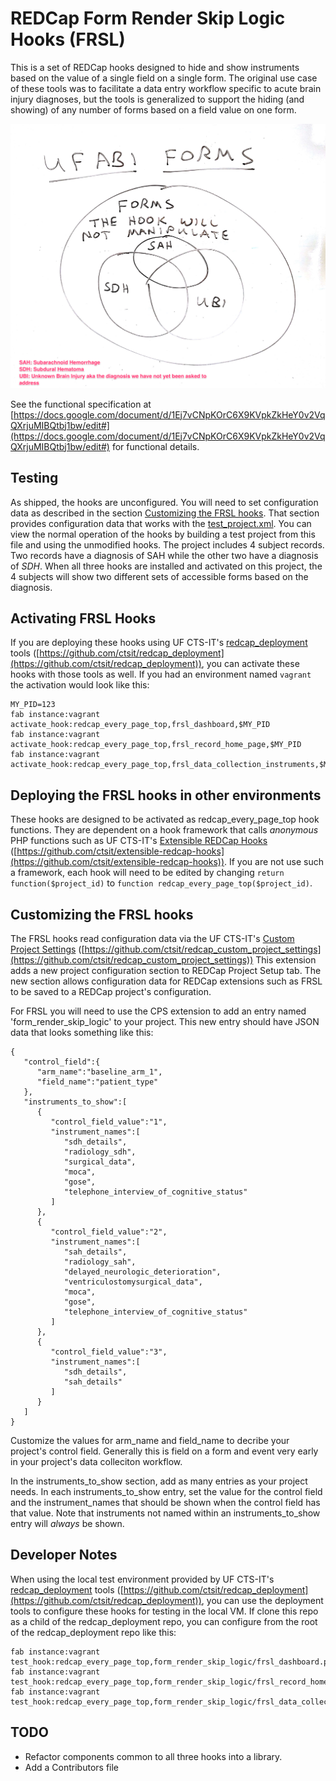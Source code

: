 # REDCap Form Render Skip Logic Hooks (FRSL)

This is a set of REDCap hooks designed to hide and show instruments based on the value of a single field on a single form.  The original use case of these tools was to facilitate a data entry workflow specific to acute brain injury diagnoses, but the tools is generalized to support the hiding (and showing) of any number of forms based on a field value on one form.

![venn diagram of test project forms](venn_diagram_of_test_project_forms.png)

See the functional specification at [https://docs.google.com/document/d/1Ej7vCNpKOrC6X9KVpkZkHeY0v2VqQXrjuMIBQtbj1bw/edit#](https://docs.google.com/document/d/1Ej7vCNpKOrC6X9KVpkZkHeY0v2VqQXrjuMIBQtbj1bw/edit#) for functional details.

## Testing

As shipped, the hooks are unconfigured.  You will need to set configuration data as described in the section [Customizing the FRSL hooks](#customizing).  That section provides configuration data that works with the [test_project.xml](test_project.xml). You can view the normal operation of the hooks by building a test project from this file and using the unmodified hooks.  The project includes 4 subject records. Two records have a diagnosis of SAH while the other two have a diagnosis of _SDH_. When all three hooks are installed and activated on this project, the 4 subjects will show two different sets of accessible forms based on the diagnosis.

## Activating FRSL Hooks

If you are deploying these hooks using UF CTS-IT's [redcap_deployment](https://github.com/ctsit/redcap_deployment) tools ([https://github.com/ctsit/redcap_deployment](https://github.com/ctsit/redcap_deployment)), you can activate these hooks with those tools as well.  If you had an environment named `vagrant` the activation would look like this:

    MY_PID=123
    fab instance:vagrant activate_hook:redcap_every_page_top,frsl_dashboard,$MY_PID
    fab instance:vagrant activate_hook:redcap_every_page_top,frsl_record_home_page,$MY_PID
    fab instance:vagrant activate_hook:redcap_every_page_top,frsl_data_collection_instruments,$MY_PID


## Deploying the FRSL hooks in other environments

These hooks are designed to be activated as redcap_every_page_top hook functions. They are dependent on a hook framework that calls _anonymous_ PHP functions such as UF CTS-IT's [Extensible REDCap Hooks](https://github.com/ctsit/extensible-redcap-hooks) ([https://github.com/ctsit/extensible-redcap-hooks](https://github.com/ctsit/extensible-redcap-hooks)).  If you are not use such a framework, each hook will need to be edited by changing `return function($project_id)` to `function redcap_every_page_top($project_id)`.


## Customizing the FRSL hooks <a name="customizing"></a>

The FRSL hooks read configuration data via the UF CTS-IT's [Custom Project Settings](https://github.com/ctsit/redcap_custom_project_settings) ([https://github.com/ctsit/redcap_custom_project_settings](https://github.com/ctsit/redcap_custom_project_settings)) This extension adds a new project configuration section to REDCap Project Setup tab. The new section allows configuration data for REDCap extensions such as FRSL to be saved to a REDCap project's configuration.

For FRSL you will need to use the CPS extension to add an entry named 'form_render_skip_logic' to your project. This new entry should have JSON data that looks something like this:

    {
       "control_field":{
          "arm_name":"baseline_arm_1",
          "field_name":"patient_type"
       },
       "instruments_to_show":[
          {
             "control_field_value":"1",
             "instrument_names":[
                "sdh_details",
                "radiology_sdh",
                "surgical_data",
                "moca",
                "gose",
                "telephone_interview_of_cognitive_status"
             ]
          },
          {
             "control_field_value":"2",
             "instrument_names":[
                "sah_details",
                "radiology_sah",
                "delayed_neurologic_deterioration",
                "ventriculostomysurgical_data",
                "moca",
                "gose",
                "telephone_interview_of_cognitive_status"
             ]
          },
          {
             "control_field_value":"3",
             "instrument_names":[
                "sdh_details",
                "sah_details"
             ]
          }
       ]
    }

Customize the values for arm_name and field_name to decribe your project's control field.  Generally this is field on a form and event very early in your project's data colleciton workflow.

In the instruments_to_show section, add as many entries as your project needs. In each instruments_to_show entry, set the value for the control field and the instrument_names that should be shown when the control field has that value. Note that instruments not named within an instruments_to_show entry will _always_ be shown.


## Developer Notes

When using the local test environment provided by UF CTS-IT's [redcap_deployment](https://github.com/ctsit/redcap_deployment) tools ([https://github.com/ctsit/redcap_deployment](https://github.com/ctsit/redcap_deployment)), you can use the deployment tools to configure these hooks for testing in the local VM.  If clone this repo as a child of the redcap_deployment repo, you can configure from the root of the redcap_deployment repo like this:

    fab instance:vagrant test_hook:redcap_every_page_top,form_render_skip_logic/frsl_dashboard.php
    fab instance:vagrant test_hook:redcap_every_page_top,form_render_skip_logic/frsl_record_home_page.php
    fab instance:vagrant test_hook:redcap_every_page_top,form_render_skip_logic/frsl_data_collection_instruments.php


## TODO

* Refactor components common to all three hooks into a library.
* Add a Contributors file
